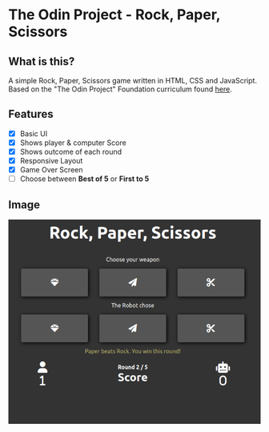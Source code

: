 # The Odin Project - Rock, Paper, Scissors

## What is this?

A simple Rock, Paper, Scissors game written in HTML, CSS and JavaScript. Based on the "The Odin Project" Foundation curriculum found [here](https://www.theodinproject.com/paths/foundations/courses/foundations/lessons/rock-paper-scissors).

## Features

- [x] Basic UI
- [x] Shows player & computer Score
- [x] Shows outcome of each round
- [x] Responsive Layout
- [x] Game Over Screen
- [ ] Choose between **Best of 5** or **First to 5**

## Image

![Rock Paper Scissors Example Image](./assets/RockPaperScissorsExample.png "Rock Paper Scissors Example Image")
